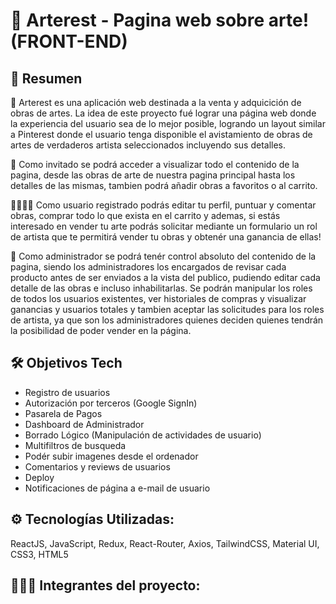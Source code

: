 # 🎨 Arterest - Pagina web sobre arte! (FRONT-END)

## 📄 Resumen

🎨 Arterest es una aplicación web destinada a la venta y adquicición de obras de artes. La idea de este proyecto fué lograr
una página web donde la experiencia del usuario sea de lo mejor posible, logrando un layout similar a Pinterest donde el
usuario tenga disponible el avistamiento de obras de artes de verdaderos artista seleccionados incluyendo sus detalles.

👤 Como invitado se podrá acceder a visualizar todo el contenido de la pagina, desde las obras de arte de nuestra pagina
principal hasta los detalles de las mismas, tambien podrá añadir obras a favoritos o al carrito.

🙋‍♂️👨‍🎨 Como usuario registrado podrás editar tu perfil, puntuar y comentar obras, comprar todo lo que exista en el carrito y
ademas, si estás interesado en vender tu arte podrás solicitar mediante un formulario un rol de artista que te permitirá
vender tu obras y obtenér una ganancia de ellas!
 
👮 Como administrador se podrá tenér control absoluto del contenido de la pagina, siendo los administradores los encargados
de revisar cada producto antes de ser enviados a la vista del publico, pudiendo editar cada detalle de las obras e incluso
inhabilitarlas.
 Se podrán manipular los roles de todos los usuarios existentes, ver historiales de compras y visualizar ganancias y usuarios
totales y tambien aceptar las solicitudes para los roles de artista, ya que son los administradores quienes deciden quienes
tendrán la posibilidad de poder vender en la página.

## 🛠️ Objetivos Tech

 - Registro de usuarios
 - Autorización por terceros (Google SignIn)
 - Pasarela de Pagos
 - Dashboard de Administrador
 - Borrado Lógico (Manipulación de actividades de usuario)
 - Multifiltros de busqueda
 - Podér subir imagenes desde el ordenador
 - Comentarios y reviews de usuarios
 - Deploy
 - Notificaciones de página a e-mail de usuario
 
 ## ⚙️ Tecnologías Utilizadas:
 
  ReactJS, JavaScript, Redux, React-Router, Axios, TailwindCSS, Material UI, CSS3, HTML5
  
 ## 👨‍👦‍👦 Integrantes del proyecto:
  
 
 



